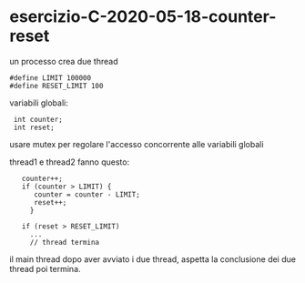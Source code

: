 # esercizio-C-2020-05-18-counter-reset


un processo crea due thread

```
#define LIMIT 100000
#define RESET_LIMIT 100
```
variabili globali:

```
 int counter;
 int reset;
```

usare mutex per regolare l'accesso concorrente alle variabili globali


thread1 e thread2 fanno questo:
```  
   counter++;
   if (counter > LIMIT) {
      counter = counter - LIMIT;
      reset++;
     }
     
   if (reset > RESET_LIMIT)
     ...
     // thread termina
``` 
   
il main thread dopo aver avviato i due thread, aspetta la conclusione dei due thread poi termina.
